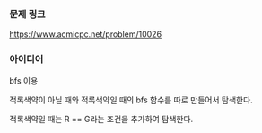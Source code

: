 ### 문제 링크

https://www.acmicpc.net/problem/10026

### 아이디어

bfs 이용

적록색약이 아닐 때와 적록색약일 때의 bfs 함수를 따로 만들어서 탐색한다.

적록색약일 때는 R == G라는 조건을 추가하여 탐색한다.
